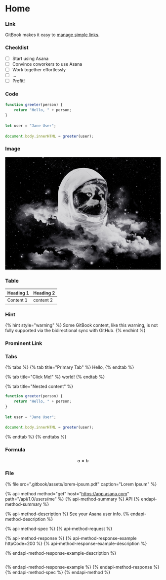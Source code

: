 # Home

### Link 

GitBook makes it easy to [manage simple links](lunaui/internationalization/).

### Checklist

* [ ] Start using Asana
* [ ] Convince coworkers to use Asana
* [ ] Work together effortlessly
* [ ] ...
* [ ] Profit!

### Code

```javascript
function greeter(person) {
    return "Hello, " + person;
}

let user = "Jane User";

document.body.innerHTML = greeter(user);
```

### Image

![In space, no one can hear you meow.](.gitbook/assets/image.png)

### Table

| Heading 1 | Heading 2 |
| :--- | :--- |
| Content 1 | content 2 |

### Hint

{% hint style="warning" %}
Some GitBook content, like this warning, is not fully supported via the bidirectional sync with GitHub.
{% endhint %}

### Prominent Link

### Tabs

{% tabs %}
{% tab title="Primary Tab" %}
Hello, 
{% endtab %}

{% tab title="Click Me!" %}
world!
{% endtab %}

{% tab title="Nested content" %}
```javascript
function greeter(person) {
    return "Hello, " + person;
}

let user = "Jane User";

document.body.innerHTML = greeter(user);
```
{% endtab %}
{% endtabs %}

### Formula

$$
a = b
$$

### File

{% file src=".gitbook/assets/lorem-ipsum.pdf" caption="Lorem Ipsum" %}

{% api-method method="get" host="https://app.asana.com" path="/api/1.0/users/me" %}
{% api-method-summary %}
API
{% endapi-method-summary %}

{% api-method-description %}
See your Asana user info.
{% endapi-method-description %}

{% api-method-spec %}
{% api-method-request %}

{% api-method-response %}
{% api-method-response-example httpCode=200 %}
{% api-method-response-example-description %}

{% endapi-method-response-example-description %}

```

```
{% endapi-method-response-example %}
{% endapi-method-response %}
{% endapi-method-spec %}
{% endapi-method %}

